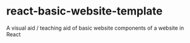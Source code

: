 # react-basic-website-template
A visual aid / teaching aid of basic website components of a website in React
